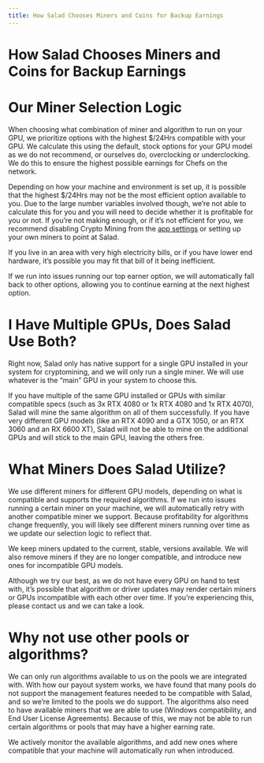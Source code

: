 ```yaml
---
title: How Salad Chooses Miners and Coins for Backup Earnings
---
```


# How Salad Chooses Miners and Coins for Backup Earnings

# Our Miner Selection Logic

When choosing what combination of miner and algorithm to run on your GPU, we prioritize options with the highest $/24Hrs compatible with your GPU. We calculate this using the default, stock options for your GPU model as we do not recommend, or ourselves do, overclocking or underclocking. We do this to ensure the highest possible earnings for Chefs on the network.

Depending on how your machine and environment is set up, it is possible that the highest $/24Hrs may not be the most efficient option available to you. Due to the large number variables involved though, we’re not able to calculate this for you and you will need to decide whether it is profitable for you or not. If you’re not making enough, or if it’s not efficient for you, we recommend disabling Crypto Mining from the [app settings](https://support.salad.com/article/353-salad-app-settings) or setting up your own miners to point at Salad.

If you live in an area with very high electricity bills, or if you have lower end hardware, it’s possible you may fit that bill of it being inefficient.

If we run into issues running our top earner option, we will automatically fall back to other options, allowing you to continue earning at the next highest option.

# I Have Multiple GPUs, Does Salad Use Both?

Right now, Salad only has native support for a single GPU installed in your system for cryptomining, and we will only run a single miner. We will use whatever is the “main” GPU in your system to choose this.

If you have multiple of the same GPU installed or GPUs with similar compatible specs (such as 3x RTX 4080 or 1x RTX 4080 and 1x RTX 4070), Salad will mine the same algorithm on all of them successfully. If you have very different GPU models (like an RTX 4090 and a GTX 1050, or an RTX 3060 and an RX 6600 XT), Salad will not be able to mine on the additional GPUs and will stick to the main GPU, leaving the others free.

# What Miners Does Salad Utilize?

We use different miners for different GPU models, depending on what is compatible and supports the required algorithms. If we run into issues running a certain miner on your machine, we will automatically retry with another compatible miner we support. Because profitability for algorithms change frequently, you will likely see different miners running over time as we update our selection logic to reflect that.

We keep miners updated to the current, stable, versions available. We will also remove miners if they are no longer compatible, and introduce new ones for incompatible GPU models.

Although we try our best, as we do not have every GPU on hand to test with, it’s possible that algorithm or driver updates may render certain miners or GPUs incompatible with each other over time. If you’re experiencing this, please contact us and we can take a look.

# Why not use other pools or algorithms?

We can only run algorithms available to us on the pools we are integrated with. With how our payout system works, we have found that many pools do not support the management features needed to be compatible with Salad, and so we’re limited to the pools we do support. The algorithms also need to have available miners that we are able to use (Windows compatibility, and End User License Agreements). Because of this, we may not be able to run certain algorithms or pools that may have a higher earning rate.

We actively monitor the available algorithms, and add new ones where compatible that your machine will automatically run when introduced.
